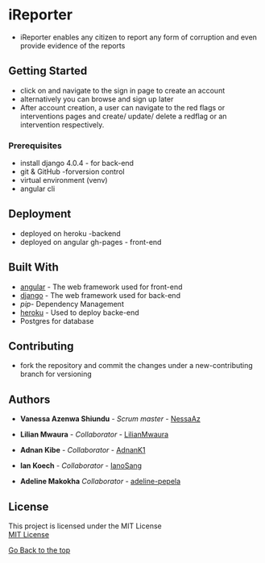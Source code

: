# iReporter
* iReporter enables any citizen to report any form of corruption and even provide evidence of the reports

## Getting Started
* click on and navigate to the sign in page to create an account
* alternatively you can browse and sign up later
* After account creation, a user can navigate to the red flags or interventions pages and create/ update/ delete a redflag or an intervention respectively. 

### Prerequisites
* install django 4.0.4 - for back-end
* git & GitHub -forversion control
* virtual environment (venv)
* angular cli


## Deployment
* deployed on heroku -backend
* deployed on angular gh-pages - front-end


## Built With

* [angular](https://angular.io/) - The web framework used for front-end
* [django](https://www.djangoproject.com/) - The web framework used for back-end
* *pip*- Dependency Management
* [heroku](https://www.heroku.com/home) - Used to deploy backe-end
* Postgres for database

## Contributing
* fork the repository and commit the changes under a new-contributing branch for versioning

## Authors

* **Vanessa Azenwa Shiundu** - *Scrum master* - [NessaAz](https://github.com/NessaAz)

* **Lilian Mwaura** - *Collaborator* - [LilianMwaura](https://github.com/LilianMwaura)
* **Adnan Kibe** - *Collaborator* - [AdnanK1](https://github.com/AdnanK1)
* **Ian Koech** - *Collaborator* - [IanoSang](https://github.com/IanoSang)
* **Adeline Makokha** *Collaborator* - [adeline-pepela](https://github.com/adeline-pepela)

## License
This project is licensed under the MIT License  
[MIT License](./LICENSE)

 [Go Back to the top](#portfolio)
